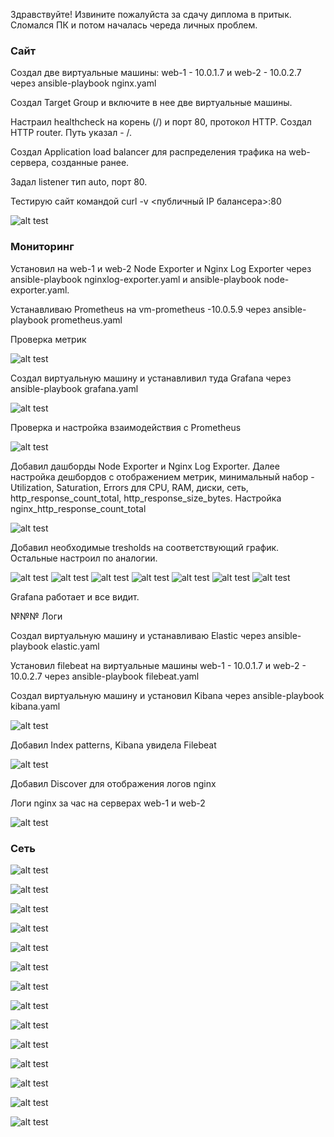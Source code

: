 Здравствуйте! Извините пожалуйста за сдачу диплома в притык. Сломался ПК и потом началась череда личных проблем.

### Сайт

Создал две виртуальные машины: web-1 - 10.0.1.7 и web-2 - 10.0.2.7 через ansible-playbook nginx.yaml

Создал Target Group и включите в нее две виртуальные машины.

Настраил healthcheck на корень (/) и порт 80, протокол HTTP. Создал HTTP router. Путь указал - /.

Создал Application load balancer для распределения трафика на web-сервера, созданные ранее.

Задал listener тип auto, порт 80.

Тестирую сайт командой curl -v <публичный IP балансера>:80

![alt test](https://raw.githubusercontent.com/xZuLuSx/disaster-recovery/main/img/dip1.png)

### Мониторинг

Установил на web-1 и web-2 Node Exporter и Nginx Log Exporter через ansible-playbook nginxlog-exporter.yaml и ansible-playbook node-exporter.yaml.

Устанавливаю Prometheus на vm-prometheus -10.0.5.9 через ansible-playbook prometheus.yaml

Проверка метрик

![alt test](https://raw.githubusercontent.com/xZuLuSx/disaster-recovery/main/img/metrics.png)

Создал виртуальную машину и устанавливил туда Grafana через ansible-playbook grafana.yaml

![alt test](https://raw.githubusercontent.com/xZuLuSx/disaster-recovery/main/img/graf1.png)

Проверка и настройка взаимодействия с Prometheus

![alt test](https://raw.githubusercontent.com/xZuLuSx/disaster-recovery/main/img/graf2.png)

Добавил дашборды Node Exporter и Nginx Log Exporter.
Далее настройка дешбордов с отображением метрик, минимальный набор - Utilization, Saturation, Errors для CPU, RAM, диски, сеть, http_response_count_total, http_response_size_bytes.
Настройка nginx_http_response_count_total

![alt test](https://raw.githubusercontent.com/xZuLuSx/disaster-recovery/main/img/graf3.png)

Добавил необходимые tresholds на соответствующий график.
Остальные настроил по аналогии.

![alt test](https://raw.githubusercontent.com/xZuLuSx/disaster-recovery/main/img/graf4.png)
![alt test](https://raw.githubusercontent.com/xZuLuSx/disaster-recovery/main/img/graf5.png)
![alt test](https://raw.githubusercontent.com/xZuLuSx/disaster-recovery/main/img/graf6.png)
![alt test](https://raw.githubusercontent.com/xZuLuSx/disaster-recovery/main/img/graf7.png)
![alt test](https://raw.githubusercontent.com/xZuLuSx/disaster-recovery/main/img/graf8.png)
![alt test](https://raw.githubusercontent.com/xZuLuSx/disaster-recovery/main/img/graf9.png)
![alt test](https://raw.githubusercontent.com/xZuLuSx/disaster-recovery/main/img/graf10.png)

Grafana работает и все видит.

№№№ Логи

Cоздал виртуальную машину и устанавливаю Elastic через ansible-playbook elastic.yaml

Установил filebeat на виртуальные машины web-1 - 10.0.1.7 и web-2 - 10.0.2.7 через ansible-playbook filebeat.yaml

Создал виртуальную машину и установил Kibana через ansible-playbook kibana.yaml

![alt test](https://raw.githubusercontent.com/xZuLuSx/disaster-recovery/main/img/elastic1.png)

Добавил Index patterns, Kibana увидела Filebeat

![alt test](https://raw.githubusercontent.com/xZuLuSx/disaster-recovery/main/img/elastic2.png)

Добавил Discover для отображения логов nginx

Логи nginx за час на серверах web-1 и web-2

![alt test](https://raw.githubusercontent.com/xZuLuSx/disaster-recovery/main/img/elastic3.png)

### Сеть



![alt test]()

![alt test]()

![alt test]()

![alt test]()

![alt test]()

![alt test]()

![alt test]()

![alt test]()

![alt test]()

![alt test]()

![alt test]()

![alt test]()

![alt test]()

![alt test]()

